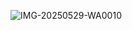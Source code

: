 ![IMG-20250529-WA0010](https://github.com/user-attachments/assets/580d55ec-90c7-428f-a735-d36e7f28b6d3)
